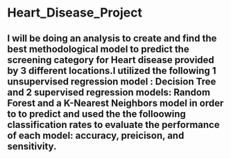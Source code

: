 # Heart_Disease_Project
## I will be doing an analysis to create and find the best methodological model to predict the screening category  for Heart disease provided by 3 different locations.I utilized the following 1 unsupervised regression model : Decision Tree and  2 supervised regression models: Random Forest and a K-Nearest Neighbors model in order to to predict  and used the the folloowing classification rates to evaluate the performance of each model: accuracy, preicison, and sensitivity.
